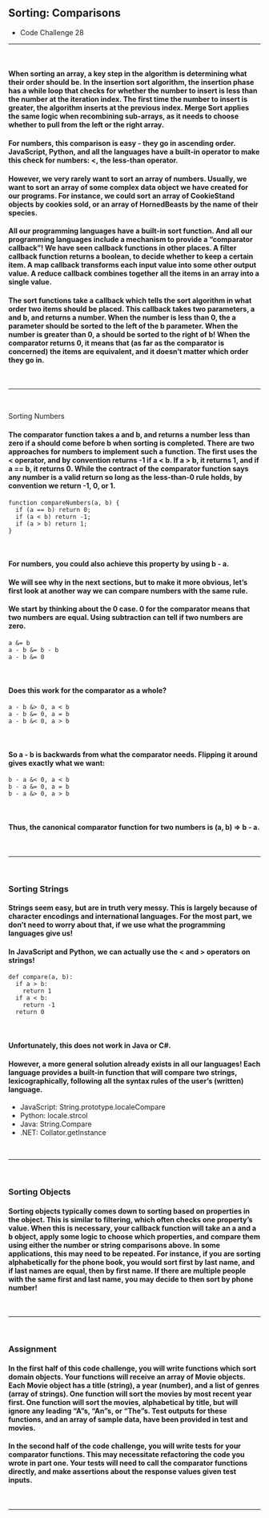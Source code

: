 ## Sorting: Comparisons
- Code Challenge 28

---
<br>

#### When sorting an array, a key step in the algorithm is determining what their order should be. In the insertion sort algorithm, the insertion phase has a while loop that checks for whether the number to insert is less than the number at the iteration index. The first time the number to insert is greater, the algorithm inserts at the previous index. Merge Sort applies the same logic when recombining sub-arrays, as it needs to choose whether to pull from the left or the right array.

#### For numbers, this comparison is easy - they go in ascending order. JavaScript, Python, and all the languages have a built-in operator to make this check for numbers: <, the less-than operator.

#### However, we very rarely want to sort an array of numbers. Usually, we want to sort an array of some complex data object we have created for our programs. For instance, we could sort an array of CookieStand objects by cookies sold, or an array of HornedBeasts by the name of their species.

#### All our programming languages have a built-in sort function. And all our programming languages include a mechanism to provide a “comparator callback”! We have seen callback functions in other places. A filter callback function returns a boolean, to decide whether to keep a certain item. A map callback transforms each input value into some other output value. A reduce callback combines together all the items in an array into a single value.

#### The sort functions take a callback which tells the sort algorithm in what order two items should be placed. This callback takes two parameters, a and b, and returns a number. When the number is less than 0, the a parameter should be sorted to the left of the b parameter. When the number is greater than 0, a should be sorted to the right of b! When the comparator returns 0, it means that (as far as the comparator is concerned) the items are equivalent, and it doesn’t matter which order they go in.

<br>

---
<br>

Sorting Numbers

#### The comparator function takes a and b, and returns a number less than zero if a should come before b when sorting is completed. There are two approaches for numbers to implement such a function. The first uses the < operator, and by convention returns -1 if a < b. If a > b, it returns 1, and if a == b, it returns 0. While the contract of the comparator function says any number is a valid return so long as the less-than-0 rule holds, by convention we return -1, 0, or 1.

```
function compareNumbers(a, b) {
  if (a == b) return 0;
  if (a < b) return -1;
  if (a > b) return 1;
}
```
<br>

#### For numbers, you could also achieve this property by using b - a.

#### We will see why in the next sections, but to make it more obvious, let’s first look at another way we can compare numbers with the same rule.

#### We start by thinking about the 0 case. 0 for the comparator means that two numbers are equal. Using subtraction can tell if two numbers are zero.

```
a &= b
a - b &= b - b
a - b &= 0
```

<br>

#### Does this work for the comparator as a whole?

```
a - b &> 0, a < b
a - b &= 0, a = b
a - b &< 0, a > b
```

<br>

#### So a - b is backwards from what the comparator needs. Flipping it around gives exactly what we want:

```
b - a &< 0, a < b
b - a &= 0, a = b
b - a &> 0, a > b
```

<br>

#### Thus, the canonical comparator function for two numbers is (a, b) => b - a.

<br>

---

<br>

### Sorting Strings

#### Strings seem easy, but are in truth very messy. This is largely because of character encodings and international languages. For the most part, we don’t need to worry about that, if we use what the programming languages give us!

#### In JavaScript and Python, we can actually use the < and > operators on strings!

```
def compare(a, b):
  if a > b:
    return 1
  if a < b:
    return -1
  return 0
```

<br>

#### Unfortunately, this does not work in Java or C#.


#### However, a more general solution already exists in all our languages! Each language provides a built-in function that will compare two strings, lexicographically, following all the syntax rules of the user’s (written) language.

- JavaScript: String.prototype.localeCompare
- Python: locale.strcol
- Java: String.Compare
- .NET: Collator.getInstance

<br>

---
<br>

### Sorting Objects


#### Sorting objects typically comes down to sorting based on properties in the object. This is similar to filtering, which often checks one property’s value. When this is necessary, your callback function will take an a and a b object, apply some logic to choose which properties, and compare them using either the number or string comparisons above. In some applications, this may need to be repeated. For instance, if you are sorting alphabetically for the phone book, you would sort first by last name, and if last names are equal, then by first name. If there are multiple people with the same first and last name, you may decide to then sort by phone number!

<br>

---
<br>

### Assignment

#### In the first half of this code challenge, you will write functions which sort domain objects. Your functions will receive an array of Movie objects. Each Movie object has a title (string), a year (number), and a list of genres (array of strings). One function will sort the movies by most recent year first. One function will sort the movies, alphabetical by title, but will ignore any leading “A”s, “An”s, or “The”s. Test outputs for these functions, and an array of sample data, have been provided in test and movies.

#### In the second half of the code challenge, you will write tests for your comparator functions. This may necessitate refactoring the code you wrote in part one. Your tests will need to call the comparator functions directly, and make assertions about the response values given test inputs.

<br>

---